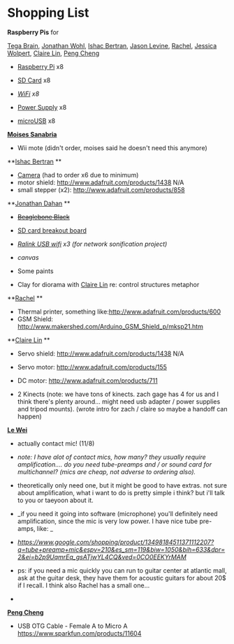# Shopping List

**Raspberry Pis** for

[Tega Brain](/ep/profile/ppZjvPL5nSC), [Jonathan Wohl](/ep/profile/rdI4x5fVNUz), [Ishac Bertran](/ep/profile/sBBrpVi3ZRM), [Jason Levine](/ep/profile/m5rLOYYylrl), [Rachel](/ep/profile/BIJbfRL0o0r), [Jessica Wolpert](/ep/profile/qYDTdV4gdx2), [Claire Lin](/ep/profile/sOovaDOwuJq), [P](/ep/profile/uWc1c24GF8a)[eng Cheng](/ep/profile/uWc1c24GF8a)

*   [Raspberry Pi](http://www.adafruit.com/products/998)  x8
*   [SD Card](http://www.amazon.com/Lexar-Professional-UHS-I-Memory-LSD16GCTBNA400/dp/B007ADFTUG/ref=sr_1_10?s=pc&ie=UTF8&qid=1383669951&sr=1-10&keywords=sd+card+8gb)  x8
*   _[WiFi](http://www.adafruit.com/products/814) x8_

*   [Power Supply](http://www.adafruit.com/products/501)  x8
*   [microUSB](http://www.adafruit.com/products/592)  x8

**[Moises Sanabria](https://sfpc.hackpad.com/ep/profile/v6pSS8EP8fM)**

*   Wii mote (didn't order, moises said he doesn't need this anymore)

**[Ishac Bertran](/ep/profile/sBBrpVi3ZRM) **

*   [Camera](http://www.adafruit.com/products/1367) (had to order x6 due to minimum)
*   motor shield: [](http://www.adafruit.com/products/1438)http://www.adafruit.com/products/1438 N/A
*   small stepper (x2): [](http://www.adafruit.com/products/858)http://www.adafruit.com/products/858

**[Jonathan Dahan](/ep/profile/uABG7ngMwBe) **

*   <s>[Beaglebone Black](http://parts.arrow.com/item/detail/circuitco/bb-bblk-000) </s>

*   [SD card breakout board](http://www.adafruit.com/products/254)
*   _[Ralink USB wifi](http://www.amazon.com/Mini-Wireless-802-11-Adapter-Antenna/dp/B008Z9IZSW/ref=sr_1_4?s=electronics&ie=UTF8&qid=1383685291&sr=1-4&keywords=Ralink+RT5370) x3 (for network sonification project)_
*   _canvas_

*   Some paints

*   Clay for diorama with [Claire Lin](/ep/profile/sOovaDOwuJq) re: control structures metaphor

**[R](/ep/profile/BIJbfRL0o0r)[achel](/ep/profile/BIJbfRL0o0r) **

*   Thermal printer, something like:[](http://www.adafruit.com/products/600)http://www.adafruit.com/products/600
*   GSM Shield: [](http://www.makershed.com/Arduino_GSM_Shield_p/mksp21.htm)http://www.makershed.com/Arduino_GSM_Shield_p/mksp21.htm

**[Claire Lin](/ep/profile/sOovaDOwuJq) **

*   Servo shield: [](http://www.adafruit.com/products/1438)http://www.adafruit.com/products/1438 N/A

*   Servo motor: [](http://www.adafruit.com/products/155)http://www.adafruit.com/products/155
*   DC motor: [](http://www.adafruit.com/products/711)http://www.adafruit.com/products/711
*   2 Kinects (note: we have tons of kinects.  zach gage has 4 for us and I think there's plenty around...  might need usb adapter / power supplies and tripod mounts). (wrote intro for zach / claire so maybe a handoff can happen)

**[Le Wei](/ep/profile/EvXGRnnGwtq)**

*   actually contact mic! (11/8)

*   _note: I have alot of contact mics, how many? they usually require amplification.... do you need tube-preamps and / or sound card for multichannel?  (mics are cheap, not adverse to ordering also)._
*   theoretically only need one, but it might be good to have extras. not sure about amplification, what i want to do is pretty simple i think? but i'll talk to you or taeyoon about it.  
*   _if you need it going into software (microphone) you'll definitely need amplification, since the mic is very low power.  I have nice tube pre-amps, like: _
*   [](https://www.google.com/shopping/product/13498184511371112207?q=tube+preamp+mic&espv=210&es_sm=119&biw=1050&bih=633&dpr=2&ei=b2p9UqmrEq_gsATjwYL4CQ&ved=0CO0EEKYrMAM)_https://www.google.com/shopping/product/13498184511371112207?q=tube+preamp+mic&espv=210&es_sm=119&biw=1050&bih=633&dpr=2&ei=b2p9UqmrEq_gsATjwYL4CQ&ved=0CO0EEKYrMAM_
*   ps: if you need a mic quickly you can run to guitar center at atlantic mall, ask at the guitar desk, they have them for acoustic guitars for about 20$ if I recall.  I think also Rachel has a small one...
*

**[Peng Cheng](/ep/profile/uWc1c24GF8a)**

*   USB OTG Cable - Female A to Micro A  [](https://www.sparkfun.com/products/11604)https://www.sparkfun.com/products/11604